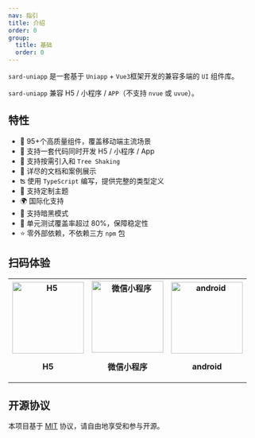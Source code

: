 ```yaml
---
nav: 指引
title: 介绍
order: 0
group:
  title: 基础
  order: 0
---
```


`sard-uniapp` 是一套基于 `Uniapp` + `Vue3`框架开发的兼容多端的 `UI` 组件库。

`sard-uniapp` 兼容 H5 / 小程序 / `APP`（不支持 `nvue` 或 `uvue`）。

## 特性

- 🧩 95+个高质量组件，覆盖移动端主流场景
- 💪 支持一套代码同时开发 H5 / 小程序 / App
- 🌿 支持按需引入和 `Tree Shaking`
- 📖 详尽的文档和案例展示
- ʦ 使用 `TypeScript` 编写，提供完整的类型定义
- 🌈 支持定制主题
- 🌍 国际化支持
- 🌙 支持暗黑模式
- 🧪 单元测试覆盖率超过 80%，保障稳定性
- ⭐️ 零外部依赖，不依赖三方 `npm` 包

## 扫码体验

<table align="center" width="100%">
  <tbody>
    <tr>
      <th>
        <div align="center">
          <img
            src="https://fastly.jsdelivr.net/npm/@sard/assets@latest/h5.png"
            alt="H5"
            width="144"
            height="144"
          />
        </div>
        <p align="center">H5</p>
      </th>
      <th>
        <div align="center">
          <img
            src="https://fastly.jsdelivr.net/npm/@sard/assets@latest/mp-weixin.jpg"
            alt="微信小程序"
            width="144"
            height="144"
          />
        </div>
        <p align="center">微信小程序</p>
      </th>
      <th>
        <div align="center">
          <img
            src="https://fastly.jsdelivr.net/npm/@sard/assets@latest/android.png"
            alt="android"
            width="144"
            height="144"
          />
        </div>
        <p align="center">android</p>
      </th>
    </tr> 
  </tbody>
</table>

## 开源协议

本项目基于 <a href="https://zh.wikipedia.org/wiki/MIT%E8%A8%B1%E5%8F%AF%E8%AD%89" target="_blank">MIT</a> 协议，请自由地享受和参与开源。
